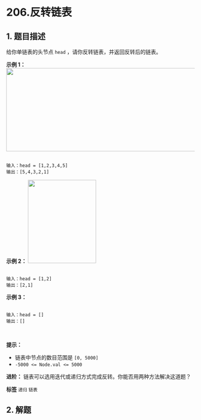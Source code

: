 # 206.反转链表

## 1. 题目描述

给你单链表的头节点 `head` ，请你反转链表，并返回反转后的链表。
 

 **示例 1：** 
<img alt="" src="https://assets.leetcode.com/uploads/2021/02/19/rev1ex1.jpg" style="width: 542px; height: 222px;" />
```

输入：head = [1,2,3,4,5]
输出：[5,4,3,2,1]

```
 **示例 2：** 
<img alt="" src="https://assets.leetcode.com/uploads/2021/02/19/rev1ex2.jpg" style="width: 182px; height: 222px;" />
```

输入：head = [1,2]
输出：[2,1]

```
 **示例 3：** 

```

输入：head = []
输出：[]

```
 

 **提示：** 
- 链表中节点的数目范围是 `[0, 5000]` 
-  `-5000 <= Node.val <= 5000` 
 

 **进阶：** 链表可以选用迭代或递归方式完成反转。你能否用两种方法解决这道题？
 
**标签**
`递归` `链表` 


## 2. 解题


